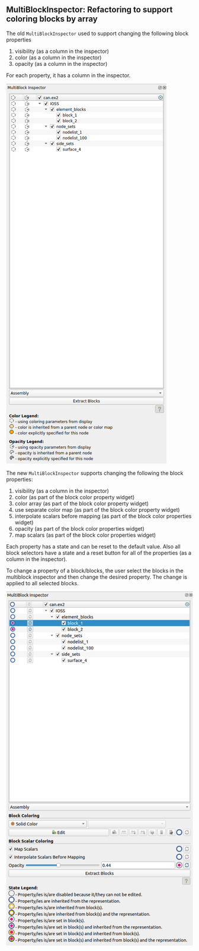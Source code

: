 ## MultiBlockInspector: Refactoring to support coloring blocks by array

The old `MultiBlockInspector` used to support changing the following block properties

1. visibility (as a column in the inspector)
2. color (as a column in the inspector)
3. opacity (as a column in the inspector)

For each property, it has a column in the inspector.

![MultiBlock Inspector Old](./MultiBlockInspectorOld.png)

The new `MultiBlockInspector` supports changing the following the block properties:

1. visibility (as a column in the inspector)
2. color (as part of the block color property widget)
3. color array (as part of the block color property widget)
4. use separate color map (as part of the block color property widget)
5. interpolate scalars before mapping (as part of the block color properties widget)
6. opacity (as part of the block color properties widget)
7. map scalars (as part of the block color properties widget)

Each property has a state and can be reset to the default value.
Also all block selectors have a state and a reset button for all of the properties (as a column in the inspector).

To change a property of a block/blocks, the user select the blocks in the multiblock inspector and then change the
desired property. The change is applied to all selected blocks.

![MultiBlock Inspector New](./MultiBlockInspectorNew.png)
